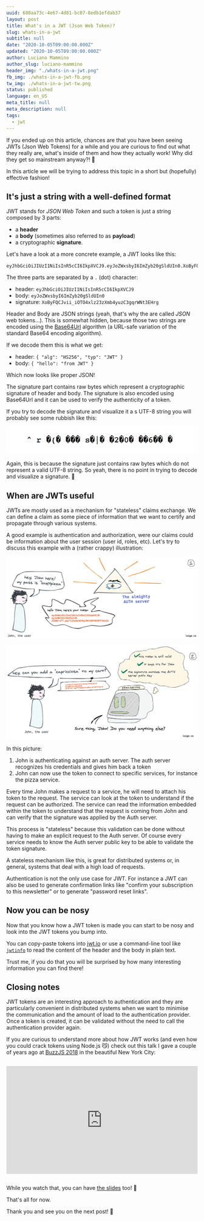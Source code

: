 ```yaml
---
uuid: 680aa73c-4e67-4d81-bc07-8edb1efdab37
layout: post
title: What's in a JWT (Json Web Token)?
slug: whats-in-a-jwt
subtitle: null
date: "2020-10-05T09:00:00.000Z"
updated: "2020-10-05T09:00:00.000Z"
author: Luciano Mammino
author_slug: luciano-mammino
header_img: "./whats-in-a-jwt.png"
fb_img: ./whats-in-a-jwt-fb.png
tw_img: ./whats-in-a-jwt-tw.png
status: published
language: en_US
meta_title: null
meta_description: null
tags:
  - jwt
---
```


If you ended up on this article, chances are that you have been seeing JWTs (Json Web Tokens) for a while and you are curious to find out what they really are, what's inside of them and how they actually work! Why did they get so mainstream anyway?! 🤔

In this article we will be trying to address this topic in a short but (hopefully) effective fashion!


## It's just a string with a well-defined format

JWT stands for *JSON Web Token* and such a token is just a string composed by 3 parts:

  - a **header**
  - a **body** (sometimes also referred to as **payload**)
  - a cryptographic **signature**.

Let's have a look at a more concrete example, a JWT looks like this:

```
eyJhbGciOiJIUzI1NiIsInR5cCI6IkpXVCJ9.eyJoZWxsbyI6ImZyb20gSldUIn0.XoByFQCJvii_iOTO4xlz23zXmb4yuzC3gqrWNt3EHrg
```

The three parts are separated by a `.` (dot) character:

  - header: `eyJhbGciOiJIUzI1NiIsInR5cCI6IkpXVCJ9`
  - body: `eyJoZWxsbyI6ImZyb20gSldUIn0`
  - signature: `XoByFQCJvii_iOTO4xlz23zXmb4yuzC3gqrWNt3EHrg`

Header and Body are JSON strings (yeah, that's why the are called *JSON* web tokens...). This is somewhat hidden, because those two strings are encoded using the [Base64Url](https://tools.ietf.org/html/rfc4648#section-5) algorithm (a URL-safe variation of the standard Base64 encoding algorithm).

If we decode them this is what we get:

  - header: `{ "alg": "HS256", "typ": "JWT" }`
  - body: `{ "hello": "from JWT" }`

Which now looks like proper JSON!

The signature part contains raw bytes which represent a cryptographic signature of header and body. The signature is also encoded using Base64Url and it can be used to verify the authenticity of a token.

If you try to decode the signature and visualize it a s UTF-8 string you will probably see some rubbish like this:

![An attempt to try to decode a JWT signature to a UTF-8 string](./jwt-signature-decoded-to-string.png)

Again, this is because the signature just contains raw bytes which do not represent a valid UTF-8 string. So yeah, there is no point in trying to decode and visualize a signature. 🤗


## When are JWTs useful

JWTs are mostly used as a mechanism for "stateless" claims exchange. We can define a claim as some piece of information that we want to certify and propagate through various systems. 

A good example is authentication and authorization, were our claims could be information about the user session (user id, roles, etc). Let's try to discuss this example with a (rather crappy) illustration:

![John authenticating against an Auth server and getting back a JWT](./jwt-auth-part-1-loige.png)

![John using his JWT to communicate with the pizza service](./jwt-auth-part-2-loige.png)

In this picture:

  1. John is authenticating against an auth server. The auth server recognizes his credentials and gives him back a token
  2. John can now use the token to connect to specific services, for instance the pizza service.

Every time John makes a request to a service, he will need to attach his token to the request. The service can look at the token to understand if the request can be authorized. The service can read the information embedded within the token to understand that the request is coming from John and can verify that the signature was applied by the Auth server.

This process is "stateless" because this validation can be done without having to make an explicit request to the Auth server. Of course every service needs to know the Auth server public key to be able to validate the token signature.

A stateless mechanism like this, is great for distributed systems or, in general, systems that deal with a high load of requests.

Authentication is not the only use case for JWT. For instance a JWT can also be used to generate confirmation links like "confirm your subscription to this newsletter" or to generate "password reset links".
 

## Now you can be nosy

Now that you know how a JWT token is made you can start to be nosy and look into the JWT tokens you bump into.

You can copy-paste tokens into [jwt.io](https://jwt.io) or use a command-line tool like [`jwtinfo`](https://github.com/lmammino/jwtinfo) to read the content of the header and the body in plain text.

Trust me, if you do that you will be surprised by how many interesting information you can find there!


## Closing notes

JWT tokens are an interesting approach to authentication and they are particularly convenient in distributed systems when we want to minimise the communication and the amount of load to the authentication provider. Once a token is created, it can be validated without the need to call the authentication provider again.

If you are curious to understand more about how JWT works (and even how you could crack tokens using Node.js 😼) check out this talk I gave a couple of years ago at [BuzzJS 2018](https://buzzjs.com/) in the beautiful New York City:

<div style="margin-top: 2em; position: relative; padding-bottom: 56.25%; height: 0; margin-bottom: 2em;">
<iframe style="position: absolute; top:0; left: 0; width: 100%; height: 100%;" src="https://www.youtube.com/embed/uBYdxOQ57nQ" frameborder="0" allowfullscreen></iframe>
</div>

While you watch that, you can have [the slides](https://loige.link/jwt-crack-ny) too! 🤗

That's all for now.

Thank you and see you on the next post! 👋
